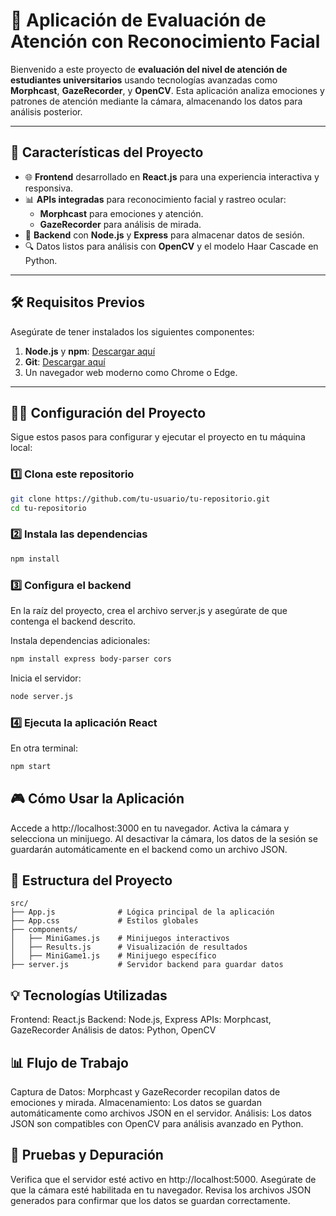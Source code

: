 # 📸 **Aplicación de Evaluación de Atención con Reconocimiento Facial**  

Bienvenido a este proyecto de **evaluación del nivel de atención de estudiantes universitarios** usando tecnologías avanzadas como **Morphcast**, **GazeRecorder**, y **OpenCV**. Esta aplicación analiza emociones y patrones de atención mediante la cámara, almacenando los datos para análisis posterior.  

---

## 🚀 **Características del Proyecto**  

- 🌐 **Frontend** desarrollado en **React.js** para una experiencia interactiva y responsiva.  
- 📊 **APIs integradas** para reconocimiento facial y rastreo ocular:  
  - **Morphcast** para emociones y atención.  
  - **GazeRecorder** para análisis de mirada.  
- 💾 **Backend** con **Node.js** y **Express** para almacenar datos de sesión.  
- 🔍 Datos listos para análisis con **OpenCV** y el modelo Haar Cascade en Python.  

---

## 🛠️ **Requisitos Previos**  

Asegúrate de tener instalados los siguientes componentes:  

1. **Node.js** y **npm**: [Descargar aquí](https://nodejs.org/)  
2. **Git**: [Descargar aquí](https://git-scm.com/)  
3. Un navegador web moderno como Chrome o Edge.  

---

## 🧑‍💻 **Configuración del Proyecto**  

Sigue estos pasos para configurar y ejecutar el proyecto en tu máquina local:  

### 1️⃣ Clona este repositorio  
```bash
git clone https://github.com/tu-usuario/tu-repositorio.git
cd tu-repositorio
```

### 2️⃣ Instala las dependencias
```bash
npm install
```

### 3️⃣ Configura el backend
En la raíz del proyecto, crea el archivo server.js y asegúrate de que contenga el backend descrito.

Instala dependencias adicionales:
```bash
npm install express body-parser cors
```
Inicia el servidor:
```bash
node server.js
```
### 4️⃣ Ejecuta la aplicación React
En otra terminal:
```bash
npm start
```
## 🎮 **Cómo Usar la Aplicación**
Accede a http://localhost:3000 en tu navegador.
Activa la cámara y selecciona un minijuego.
Al desactivar la cámara, los datos de la sesión se guardarán automáticamente en el backend como un archivo JSON.

## 📂 **Estructura del Proyecto**
```text
src/
├── App.js              # Lógica principal de la aplicación
├── App.css             # Estilos globales
├── components/
│   ├── MiniGames.js    # Minijuegos interactivos
│   ├── Results.js      # Visualización de resultados
│   ├── MiniGame1.js    # Minijuego específico
├── server.js           # Servidor backend para guardar datos
```

## 💡 **Tecnologías Utilizadas**
Frontend: React.js
Backend: Node.js, Express
APIs: Morphcast, GazeRecorder
Análisis de datos: Python, OpenCV

## 📊 **Flujo de Trabajo**
Captura de Datos: Morphcast y GazeRecorder recopilan datos de emociones y mirada.
Almacenamiento: Los datos se guardan automáticamente como archivos JSON en el servidor.
Análisis: Los datos JSON son compatibles con OpenCV para análisis avanzado en Python.

## 🧪 **Pruebas y Depuración**
Verifica que el servidor esté activo en http://localhost:5000.
Asegúrate de que la cámara esté habilitada en tu navegador.
Revisa los archivos JSON generados para confirmar que los datos se guardan correctamente.
